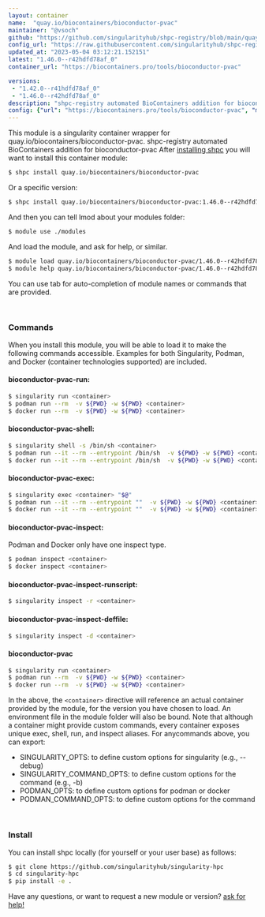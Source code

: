 ```yaml
---
layout: container
name:  "quay.io/biocontainers/bioconductor-pvac"
maintainer: "@vsoch"
github: "https://github.com/singularityhub/shpc-registry/blob/main/quay.io/biocontainers/bioconductor-pvac/container.yaml"
config_url: "https://raw.githubusercontent.com/singularityhub/shpc-registry/main/quay.io/biocontainers/bioconductor-pvac/container.yaml"
updated_at: "2023-05-04 03:12:21.152151"
latest: "1.46.0--r42hdfd78af_0"
container_url: "https://biocontainers.pro/tools/bioconductor-pvac"

versions:
 - "1.42.0--r41hdfd78af_0"
 - "1.46.0--r42hdfd78af_0"
description: "shpc-registry automated BioContainers addition for bioconductor-pvac"
config: {"url": "https://biocontainers.pro/tools/bioconductor-pvac", "maintainer": "@vsoch", "description": "shpc-registry automated BioContainers addition for bioconductor-pvac", "latest": {"1.46.0--r42hdfd78af_0": "sha256:18800f1b59e9bd4818052c720535968cf2cef609989268a94e449859b3fd7834"}, "tags": {"1.42.0--r41hdfd78af_0": "sha256:23cf14b66668df674e3fa6e75e8d6e2658bc15a449ac20f10f5c562448a99689", "1.46.0--r42hdfd78af_0": "sha256:18800f1b59e9bd4818052c720535968cf2cef609989268a94e449859b3fd7834"}, "docker": "quay.io/biocontainers/bioconductor-pvac"}
---
```


This module is a singularity container wrapper for quay.io/biocontainers/bioconductor-pvac.
shpc-registry automated BioContainers addition for bioconductor-pvac
After [installing shpc](#install) you will want to install this container module:


```bash
$ shpc install quay.io/biocontainers/bioconductor-pvac
```

Or a specific version:

```bash
$ shpc install quay.io/biocontainers/bioconductor-pvac:1.46.0--r42hdfd78af_0
```

And then you can tell lmod about your modules folder:

```bash
$ module use ./modules
```

And load the module, and ask for help, or similar.

```bash
$ module load quay.io/biocontainers/bioconductor-pvac/1.46.0--r42hdfd78af_0
$ module help quay.io/biocontainers/bioconductor-pvac/1.46.0--r42hdfd78af_0
```

You can use tab for auto-completion of module names or commands that are provided.

<br>

### Commands

When you install this module, you will be able to load it to make the following commands accessible.
Examples for both Singularity, Podman, and Docker (container technologies supported) are included.

#### bioconductor-pvac-run:

```bash
$ singularity run <container>
$ podman run --rm  -v ${PWD} -w ${PWD} <container>
$ docker run --rm  -v ${PWD} -w ${PWD} <container>
```

#### bioconductor-pvac-shell:

```bash
$ singularity shell -s /bin/sh <container>
$ podman run --it --rm --entrypoint /bin/sh  -v ${PWD} -w ${PWD} <container>
$ docker run --it --rm --entrypoint /bin/sh  -v ${PWD} -w ${PWD} <container>
```

#### bioconductor-pvac-exec:

```bash
$ singularity exec <container> "$@"
$ podman run --it --rm --entrypoint ""  -v ${PWD} -w ${PWD} <container> "$@"
$ docker run --it --rm --entrypoint ""  -v ${PWD} -w ${PWD} <container> "$@"
```

#### bioconductor-pvac-inspect:

Podman and Docker only have one inspect type.

```bash
$ podman inspect <container>
$ docker inspect <container>
```

#### bioconductor-pvac-inspect-runscript:

```bash
$ singularity inspect -r <container>
```

#### bioconductor-pvac-inspect-deffile:

```bash
$ singularity inspect -d <container>
```



#### bioconductor-pvac

```bash
$ singularity run <container>
$ podman run --rm  -v ${PWD} -w ${PWD} <container>
$ docker run --rm  -v ${PWD} -w ${PWD} <container>
```


In the above, the `<container>` directive will reference an actual container provided
by the module, for the version you have chosen to load. An environment file in the
module folder will also be bound. Note that although a container
might provide custom commands, every container exposes unique exec, shell, run, and
inspect aliases. For anycommands above, you can export:

 - SINGULARITY_OPTS: to define custom options for singularity (e.g., --debug)
 - SINGULARITY_COMMAND_OPTS: to define custom options for the command (e.g., -b)
 - PODMAN_OPTS: to define custom options for podman or docker
 - PODMAN_COMMAND_OPTS: to define custom options for the command

<br>

### Install

You can install shpc locally (for yourself or your user base) as follows:

```bash
$ git clone https://github.com/singularityhub/singularity-hpc
$ cd singularity-hpc
$ pip install -e .
```

Have any questions, or want to request a new module or version? [ask for help!](https://github.com/singularityhub/singularity-hpc/issues)